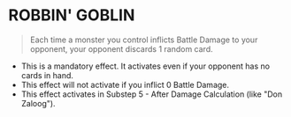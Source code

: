 # ROBBIN' GOBLIN

> Each time a monster you control inflicts Battle Damage to your opponent, your opponent discards 1 random card.

*   This is a mandatory effect. It activates even if your opponent has no cards in hand.
*   This effect will not activate if you inflict 0 Battle Damage.
*   This effect activates in Substep 5 - After Damage Calculation (like "Don Zaloog").
